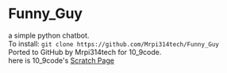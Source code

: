 <h1>Funny_Guy</h1>
a simple python chatbot.
<br>
To install: <code>git clone https://github.com/Mrpi314tech/Funny_Guy</code>
<br>
Ported to GitHub by Mrpi314tech for 10_9code.
<br>
here is 10_9code's <a href='https://scratch.mit.edu/users/10_9code/'>Scratch Page</a>
